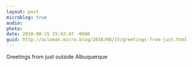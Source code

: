 ```yaml
---
layout: post
microblog: true
audio: 
photo: 
date: 2018-08-15 15:42:47 -0600
guid: http://aclaman.micro.blog/2018/08/15/greetings-from-just.html
---
```

Greetings from just outside Albuquerque
